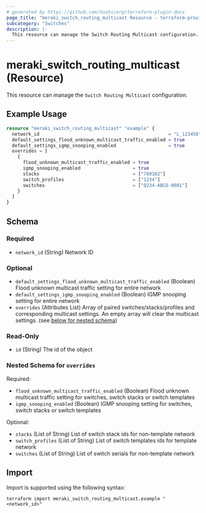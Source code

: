 ```yaml
---
# generated by https://github.com/hashicorp/terraform-plugin-docs
page_title: "meraki_switch_routing_multicast Resource - terraform-provider-meraki"
subcategory: "Switches"
description: |-
  This resource can manage the Switch Routing Multicast configuration.
---
```


# meraki_switch_routing_multicast (Resource)

This resource can manage the `Switch Routing Multicast` configuration.

## Example Usage

```terraform
resource "meraki_switch_routing_multicast" "example" {
  network_id                                               = "L_123456"
  default_settings_flood_unknown_multicast_traffic_enabled = true
  default_settings_igmp_snooping_enabled                   = true
  overrides = [
    {
      flood_unknown_multicast_traffic_enabled = true
      igmp_snooping_enabled                   = true
      stacks                                  = ["789102"]
      switch_profiles                         = ["1234"]
      switches                                = ["Q234-ABCD-0001"]
    }
  ]
}
```

<!-- schema generated by tfplugindocs -->
## Schema

### Required

- `network_id` (String) Network ID

### Optional

- `default_settings_flood_unknown_multicast_traffic_enabled` (Boolean) Flood unknown multicast traffic setting for entire network
- `default_settings_igmp_snooping_enabled` (Boolean) IGMP snooping setting for entire network
- `overrides` (Attributes List) Array of paired switches/stacks/profiles and corresponding multicast settings. An empty array will clear the multicast settings. (see [below for nested schema](#nestedatt--overrides))

### Read-Only

- `id` (String) The id of the object

<a id="nestedatt--overrides"></a>
### Nested Schema for `overrides`

Required:

- `flood_unknown_multicast_traffic_enabled` (Boolean) Flood unknown multicast traffic setting for switches, switch stacks or switch templates
- `igmp_snooping_enabled` (Boolean) IGMP snooping setting for switches, switch stacks or switch templates

Optional:

- `stacks` (List of String) List of switch stack ids for non-template network
- `switch_profiles` (List of String) List of switch templates ids for template network
- `switches` (List of String) List of switch serials for non-template network

## Import

Import is supported using the following syntax:

```shell
terraform import meraki_switch_routing_multicast.example "<network_id>"
```
